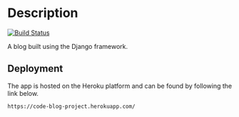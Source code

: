 # Description
[![Build Status](https://travis-ci.org/S-Downes/Django-Blog.svg?branch=master)](https://travis-ci.org/S-Downes/Django-Blog)

A blog built using the Django framework.

## Deployment
The app is hosted on the Heroku platform and can be found by following the link below.

    https://code-blog-project.herokuapp.com/